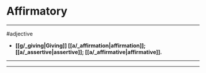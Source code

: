 # Affirmatory
---
#adjective
- **[[g/_giving|Giving]] [[a/_affirmation|affirmation]]; [[a/_assertive|assertive]]; [[a/_affirmative|affirmative]].**
---
---
